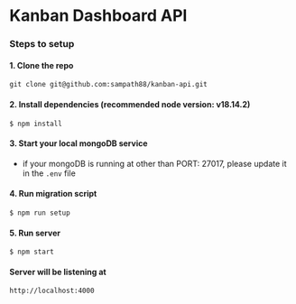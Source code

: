 # Kanban Dashboard API

### Steps to setup


#### 1. Clone the repo
`git clone git@github.com:sampath88/kanban-api.git`

#### 2. Install dependencies (recommended node version: v18.14.2)
`$ npm install`

#### 3. Start your local mongoDB service
* if your mongoDB is running at other than PORT: 27017, please update it in the `.env` file

#### 4. Run migration script
`$ npm run setup`

#### 5. Run server
`$ npm start`

#### Server will be listening at
`http://localhost:4000`


